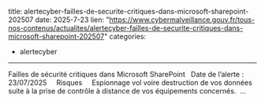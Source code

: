  
title: alertecyber-failles-de-securite-critiques-dans-microsoft-sharepoint-202507
date: 2025-7-23
lien: "https://www.cybermalveillance.gouv.fr/tous-nos-contenus/actualites/alertecyber-failles-de-securite-critiques-dans-microsoft-sharepoint-202507"
categories:
  - alertecyber
---

Failles de sécurité critiques dans Microsoft SharePoint   Date de l’alerte : 23/07/2025     Risques     Espionnage
vol
voire destruction de vos données suite à la prise de contrôle à distance de vos équipements concernés.  …
